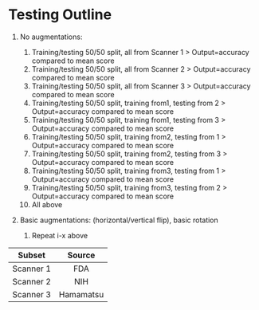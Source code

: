 # Testing Outline
1. No augmentations:
   1. Training/testing 50/50 split, all from Scanner 1 > Output=accuracy compared to mean score
   2. Training/testing 50/50 split, all from Scanner 2 > Output=accuracy compared to mean score
   3. Training/testing 50/50 split, all from Scanner 3 > Output=accuracy compared to mean score
   4. Training/testing 50/50 split, training from1, testing from 2 > Output=accuracy compared to mean score
   5. Training/testing 50/50 split, training from1, testing from 3 > Output=accuracy compared to mean score
   6. Training/testing 50/50 split, training from2, testing from 1 > Output=accuracy compared to mean score
   7. Training/testing 50/50 split, training from2, testing from 3 > Output=accuracy compared to mean score
   8. Training/testing 50/50 split, training from3, testing from 1 > Output=accuracy compared to mean score
   9. Training/testing 50/50 split, training from3, testing from 2 > Output=accuracy compared to mean score
   10. All above 

2. Basic augmentations: (horizontal/vertical flip), basic rotation

   1. Repeat i-x above


|Subset|Source|
| :--: | :--: |
|Scanner 1|FDA|
|Scanner 2|NIH|
|Scanner 3|Hamamatsu|
